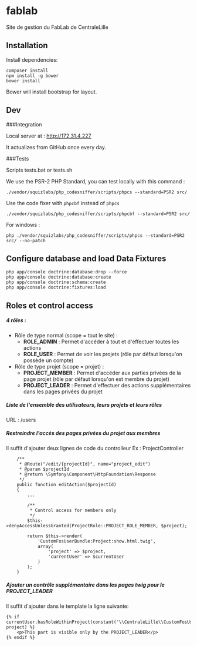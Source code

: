# fablab
Site de gestion du FabLab de CentraleLille

## Installation

Install dependencies:

```
composer install
npm install -g bower
bower install
```

Bower will install bootstrap for layout.

## Dev

###Integration

Local server at : http://172.31.4.227

It actualizes from GitHub once every day.


###Tests

Scripts tests.bat or tests.sh

We use the PSR-2 PHP Standard, you can test locally with this command :

```
./vendor/squizlabs/php_codesniffer/scripts/phpcs --standard=PSR2 src/
```
Use the code fixer with ```phpcbf``` instead of ```phpcs```

```
./vendor/squizlabs/php_codesniffer/scripts/phpcbf --standard=PSR2 src/
```

For windows :

```
php ./vendor/squizlabs/php_codesniffer/scripts/phpcs --standard=PSR2 src/ --no-patch
```

## Configure database and load Data Fixtures
```
php app/console doctrine:database:drop --force
php app/console doctrine:database:create
php app/console doctrine:schema:create
php app/console doctrine:fixtures:load
```

## Roles et control access

##### 4 rôles :
- Rôle de type normal (scope = tout le site) :
  - **ROLE_ADMIN** : Permet d'accéder à tout et d'effectuer toutes les actions
  - **ROLE_USER** : Permet de voir les projets (rôle par défaut lorsqu'on possède un compte)
- Rôle de type projet (scope = projet) :
  - **PROJECT_MEMBER** : Permet d'accéder aux parties privées de la page projet (rôle par défaut lorsqu'on est membre du projet)
  - **PROJECT_LEADER** : Permet d'effectuer des actions supplémentaires dans les pages privées du projet

##### Liste de l'ensemble des utilisateurs, leurs projets et leurs rôles
URL : /users

##### Restreindre l'accès des pages privées du projet aux membres

Il suffit d'ajouter deux lignes de code du controlleur
Ex : ProjectController

```
    /**
     * @Route("/edit/{projectId}", name="project_edit")
     * @param $projectId
     * @return \Symfony\Component\HttpFoundation\Response
     */
    public function editAction($projectId)
    {
        ...

        /**
         * Control access for members only
         */
        $this->denyAccessUnlessGranted(ProjectRole::PROJECT_ROLE_MEMBER, $project);

        return $this->render(
            'CustomFosUserBundle:Project:show.html.twig',
            array(
                'project' => $project,
                'currentUser' => $currentUser
            )
        );
    }
```

##### Ajouter un contrôle supplémentaire dans les pages twig pour le PROJECT_LEADER
Il suffit d'ajouter dans le template la ligne suivante:

```
{% if currentUser.hasRoleWithinProject(constant('\\CentraleLille\\CustomFosUserBundle\\Entity\\ProjectRole::PROJECT_ROLE_LEADER'), project) %}
    <p>This part is visible only by the PROJECT_LEADER</p>
{% endif %}
```
